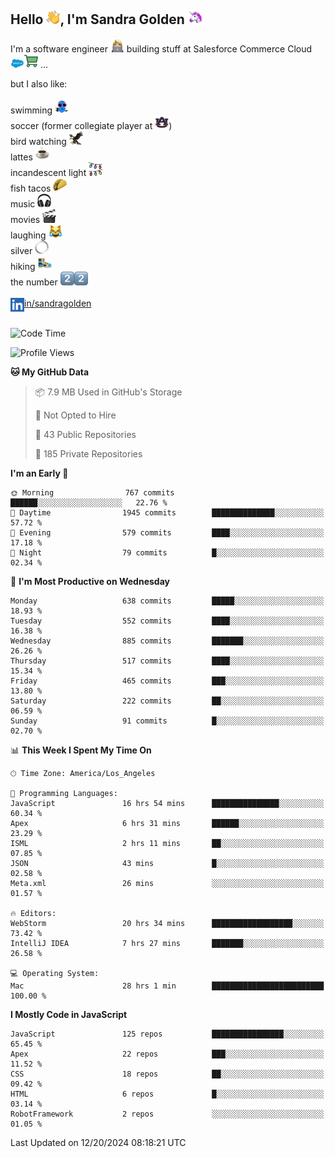 ## Hello <img src="./static/emoji/wave.png" width="22" />, I'm Sandra Golden <img src="./static/emoji/unicorn-face.png" width="22" />

I'm a software engineer <img src="./static/emoji/female-technologist.png" width="22" /> building stuff at Salesforce Commerce Cloud <img src="./static/emoji/salesforce.png" width="22" /><img src="./static/emoji/commerce-cloud.png" width="22" />&nbsp;...

but I also like:<br/><br/>
swimming <img alt="swimming" src="./static/emoji/keep-swimming.png" width="22" /><br/>
soccer  (former collegiate player at <img src="./static/emoji/auburn.png" width="22" />)<br/>
bird watching <img src="./static/emoji/eagle.png" width="22" /><br/>
lattes <img src="./static/emoji/coffee.png" width="22" /><br/>
incandescent light <img src="./static/emoji/lights.png" width="22" /><br/>
fish tacos <img src="./static/emoji/taco.png" width="22" /><br/>
music <img src="./static/emoji/headphones.png" width="22" /><br/>
movies <img src="./static/emoji/movie-clapper.png" width="22" /><br/>
laughing <img src="./static/emoji/joy-cat.png" width="22" /><br/>
silver <img src="./static/emoji/silver-hoop.png" width="22" /><br/>
hiking <img src="./static/emoji/hiker.png" width="22" /><br/>
the number <img src="./static/emoji/two.png" width="22" /><img src="./static/emoji/two.png" width="22" />
<br/><br/>
<img align="left" alt="Sandra Golden | LinkedIn" width="22px" src="./static/emoji/linkedin.png" /> <a href="https://www.linkedin.com/in/sandragolden/">in/sandragolden</a>
<br/><br/>
<!--START_SECTION:waka-->
![Code Time](http://img.shields.io/badge/Code%20Time-852%20hrs%2050%20mins-blue)

![Profile Views](http://img.shields.io/badge/Profile%20Views-0-blue)

**🐱 My GitHub Data** 

> 📦 7.9 MB Used in GitHub's Storage 
 > 
> 🚫 Not Opted to Hire
 > 
> 📜 43 Public Repositories 
 > 
> 🔑 185 Private Repositories 
 > 
**I'm an Early 🐤** 

```text
🌞 Morning                767 commits         ██████░░░░░░░░░░░░░░░░░░░   22.76 % 
🌆 Daytime                1945 commits        ██████████████░░░░░░░░░░░   57.72 % 
🌃 Evening                579 commits         ████░░░░░░░░░░░░░░░░░░░░░   17.18 % 
🌙 Night                  79 commits          █░░░░░░░░░░░░░░░░░░░░░░░░   02.34 % 
```
📅 **I'm Most Productive on Wednesday** 

```text
Monday                   638 commits         █████░░░░░░░░░░░░░░░░░░░░   18.93 % 
Tuesday                  552 commits         ████░░░░░░░░░░░░░░░░░░░░░   16.38 % 
Wednesday                885 commits         ███████░░░░░░░░░░░░░░░░░░   26.26 % 
Thursday                 517 commits         ████░░░░░░░░░░░░░░░░░░░░░   15.34 % 
Friday                   465 commits         ███░░░░░░░░░░░░░░░░░░░░░░   13.80 % 
Saturday                 222 commits         ██░░░░░░░░░░░░░░░░░░░░░░░   06.59 % 
Sunday                   91 commits          █░░░░░░░░░░░░░░░░░░░░░░░░   02.70 % 
```


📊 **This Week I Spent My Time On** 

```text
🕑︎ Time Zone: America/Los_Angeles

💬 Programming Languages: 
JavaScript               16 hrs 54 mins      ███████████████░░░░░░░░░░   60.34 % 
Apex                     6 hrs 31 mins       ██████░░░░░░░░░░░░░░░░░░░   23.29 % 
ISML                     2 hrs 11 mins       ██░░░░░░░░░░░░░░░░░░░░░░░   07.85 % 
JSON                     43 mins             █░░░░░░░░░░░░░░░░░░░░░░░░   02.58 % 
Meta.xml                 26 mins             ░░░░░░░░░░░░░░░░░░░░░░░░░   01.57 % 

🔥 Editors: 
WebStorm                 20 hrs 34 mins      ██████████████████░░░░░░░   73.42 % 
IntelliJ IDEA            7 hrs 27 mins       ███████░░░░░░░░░░░░░░░░░░   26.58 % 

💻 Operating System: 
Mac                      28 hrs 1 min        █████████████████████████   100.00 % 
```

**I Mostly Code in JavaScript** 

```text
JavaScript               125 repos           ████████████████░░░░░░░░░   65.45 % 
Apex                     22 repos            ███░░░░░░░░░░░░░░░░░░░░░░   11.52 % 
CSS                      18 repos            ██░░░░░░░░░░░░░░░░░░░░░░░   09.42 % 
HTML                     6 repos             █░░░░░░░░░░░░░░░░░░░░░░░░   03.14 % 
RobotFramework           2 repos             ░░░░░░░░░░░░░░░░░░░░░░░░░   01.05 % 
```




 Last Updated on 12/20/2024 08:18:21 UTC
<!--END_SECTION:waka-->
